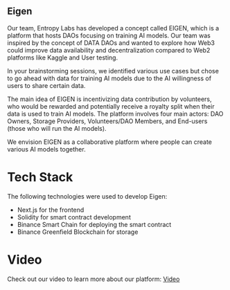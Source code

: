 ## Eigen

Our team, Entropy Labs has developed a concept called EIGEN, which is a platform that hosts DAOs focusing on training AI models. Our team was inspired by the concept of DATA DAOs and wanted to explore how Web3 could improve data availability and decentralization compared to Web2 platforms like Kaggle and User testing.

In your brainstorming sessions, we identified various use cases but chose to go ahead with data for training AI models due to the AI willingness of users to share certain data.

The main idea of EIGEN is incentivizing data contribution by volunteers, who would be rewarded and potentially receive a royalty split when their data is used to train AI models. The platform involves four main actors: DAO Owners, Storage Providers, Volunteers/DAO Members, and End-users (those who will run the AI models).

We envision EIGEN as a collaborative platform where people can create various AI models together.

# Tech Stack

The following technologies were used to develop Eigen:

- Next.js for the frontend
- Solidity for smart contract development
- Binance Smart Chain for deploying the smart contract
- Binance Greenfield Blockchain for storage

# Video

Check out our video to learn more about our platform: [Video](https://www.youtube.com/watch?v=vvEhOw68oKU)
